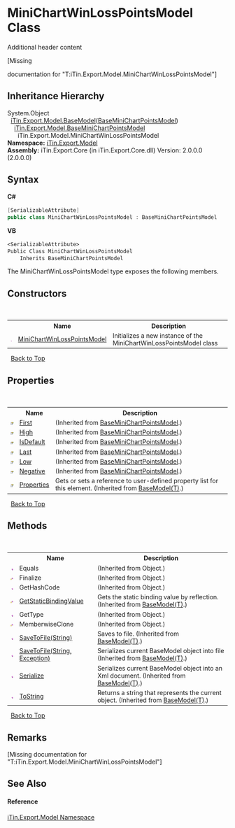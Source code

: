 # MiniChartWinLossPointsModel Class
Additional header content 

\[Missing <summary> documentation for "T:iTin.Export.Model.MiniChartWinLossPointsModel"\]


## Inheritance Hierarchy
System.Object<br />&nbsp;&nbsp;<a href="T_iTin_Export_Model_BaseModel_1">iTin.Export.Model.BaseModel</a>(<a href="T_iTin_Export_Model_BaseMiniChartPointsModel">BaseMiniChartPointsModel</a>)<br />&nbsp;&nbsp;&nbsp;&nbsp;<a href="T_iTin_Export_Model_BaseMiniChartPointsModel">iTin.Export.Model.BaseMiniChartPointsModel</a><br />&nbsp;&nbsp;&nbsp;&nbsp;&nbsp;&nbsp;iTin.Export.Model.MiniChartWinLossPointsModel<br />
**Namespace:**&nbsp;<a href="N_iTin_Export_Model">iTin.Export.Model</a><br />**Assembly:**&nbsp;iTin.Export.Core (in iTin.Export.Core.dll) Version: 2.0.0.0 (2.0.0.0)

## Syntax

**C#**<br />
``` C#
[SerializableAttribute]
public class MiniChartWinLossPointsModel : BaseMiniChartPointsModel
```

**VB**<br />
``` VB
<SerializableAttribute>
Public Class MiniChartWinLossPointsModel
	Inherits BaseMiniChartPointsModel
```

The MiniChartWinLossPointsModel type exposes the following members.


## Constructors
&nbsp;<table><tr><th></th><th>Name</th><th>Description</th></tr><tr><td>![Public method](media/pubmethod.gif "Public method")</td><td><a href="M_iTin_Export_Model_MiniChartWinLossPointsModel__ctor">MiniChartWinLossPointsModel</a></td><td>
Initializes a new instance of the MiniChartWinLossPointsModel class</td></tr></table>&nbsp;
<a href="#minichartwinlosspointsmodel-class">Back to Top</a>

## Properties
&nbsp;<table><tr><th></th><th>Name</th><th>Description</th></tr><tr><td>![Public property](media/pubproperty.gif "Public property")</td><td><a href="P_iTin_Export_Model_BaseMiniChartPointsModel_First">First</a></td><td> (Inherited from <a href="T_iTin_Export_Model_BaseMiniChartPointsModel">BaseMiniChartPointsModel</a>.)</td></tr><tr><td>![Public property](media/pubproperty.gif "Public property")</td><td><a href="P_iTin_Export_Model_BaseMiniChartPointsModel_High">High</a></td><td> (Inherited from <a href="T_iTin_Export_Model_BaseMiniChartPointsModel">BaseMiniChartPointsModel</a>.)</td></tr><tr><td>![Public property](media/pubproperty.gif "Public property")</td><td><a href="P_iTin_Export_Model_BaseMiniChartPointsModel_IsDefault">IsDefault</a></td><td> (Inherited from <a href="T_iTin_Export_Model_BaseMiniChartPointsModel">BaseMiniChartPointsModel</a>.)</td></tr><tr><td>![Public property](media/pubproperty.gif "Public property")</td><td><a href="P_iTin_Export_Model_BaseMiniChartPointsModel_Last">Last</a></td><td> (Inherited from <a href="T_iTin_Export_Model_BaseMiniChartPointsModel">BaseMiniChartPointsModel</a>.)</td></tr><tr><td>![Public property](media/pubproperty.gif "Public property")</td><td><a href="P_iTin_Export_Model_BaseMiniChartPointsModel_Low">Low</a></td><td> (Inherited from <a href="T_iTin_Export_Model_BaseMiniChartPointsModel">BaseMiniChartPointsModel</a>.)</td></tr><tr><td>![Public property](media/pubproperty.gif "Public property")</td><td><a href="P_iTin_Export_Model_BaseMiniChartPointsModel_Negative">Negative</a></td><td> (Inherited from <a href="T_iTin_Export_Model_BaseMiniChartPointsModel">BaseMiniChartPointsModel</a>.)</td></tr><tr><td>![Public property](media/pubproperty.gif "Public property")</td><td><a href="P_iTin_Export_Model_BaseModel_1_Properties">Properties</a></td><td>
Gets or sets a reference to user-defined property list for this element.
 (Inherited from <a href="T_iTin_Export_Model_BaseModel_1">BaseModel(T)</a>.)</td></tr></table>&nbsp;
<a href="#minichartwinlosspointsmodel-class">Back to Top</a>

## Methods
&nbsp;<table><tr><th></th><th>Name</th><th>Description</th></tr><tr><td>![Public method](media/pubmethod.gif "Public method")</td><td>Equals</td><td> (Inherited from Object.)</td></tr><tr><td>![Protected method](media/protmethod.gif "Protected method")</td><td>Finalize</td><td> (Inherited from Object.)</td></tr><tr><td>![Public method](media/pubmethod.gif "Public method")</td><td>GetHashCode</td><td> (Inherited from Object.)</td></tr><tr><td>![Protected method](media/protmethod.gif "Protected method")</td><td><a href="M_iTin_Export_Model_BaseModel_1_GetStaticBindingValue">GetStaticBindingValue</a></td><td>
Gets the static binding value by reflection.
 (Inherited from <a href="T_iTin_Export_Model_BaseModel_1">BaseModel(T)</a>.)</td></tr><tr><td>![Public method](media/pubmethod.gif "Public method")</td><td>GetType</td><td> (Inherited from Object.)</td></tr><tr><td>![Protected method](media/protmethod.gif "Protected method")</td><td>MemberwiseClone</td><td> (Inherited from Object.)</td></tr><tr><td>![Public method](media/pubmethod.gif "Public method")</td><td><a href="M_iTin_Export_Model_BaseModel_1_SaveToFile">SaveToFile(String)</a></td><td>
Saves to file.
 (Inherited from <a href="T_iTin_Export_Model_BaseModel_1">BaseModel(T)</a>.)</td></tr><tr><td>![Public method](media/pubmethod.gif "Public method")</td><td><a href="M_iTin_Export_Model_BaseModel_1_SaveToFile_1">SaveToFile(String, Exception)</a></td><td>
Serializes current BaseModel object into file
 (Inherited from <a href="T_iTin_Export_Model_BaseModel_1">BaseModel(T)</a>.)</td></tr><tr><td>![Public method](media/pubmethod.gif "Public method")</td><td><a href="M_iTin_Export_Model_BaseModel_1_Serialize">Serialize</a></td><td>
Serializes current BaseModel object into an Xml document.
 (Inherited from <a href="T_iTin_Export_Model_BaseModel_1">BaseModel(T)</a>.)</td></tr><tr><td>![Public method](media/pubmethod.gif "Public method")</td><td><a href="M_iTin_Export_Model_BaseModel_1_ToString">ToString</a></td><td>
Returns a string that represents the current object.
 (Inherited from <a href="T_iTin_Export_Model_BaseModel_1">BaseModel(T)</a>.)</td></tr></table>&nbsp;
<a href="#minichartwinlosspointsmodel-class">Back to Top</a>

## Remarks
\[Missing <remarks> documentation for "T:iTin.Export.Model.MiniChartWinLossPointsModel"\]

## See Also


#### Reference
<a href="N_iTin_Export_Model">iTin.Export.Model Namespace</a><br />